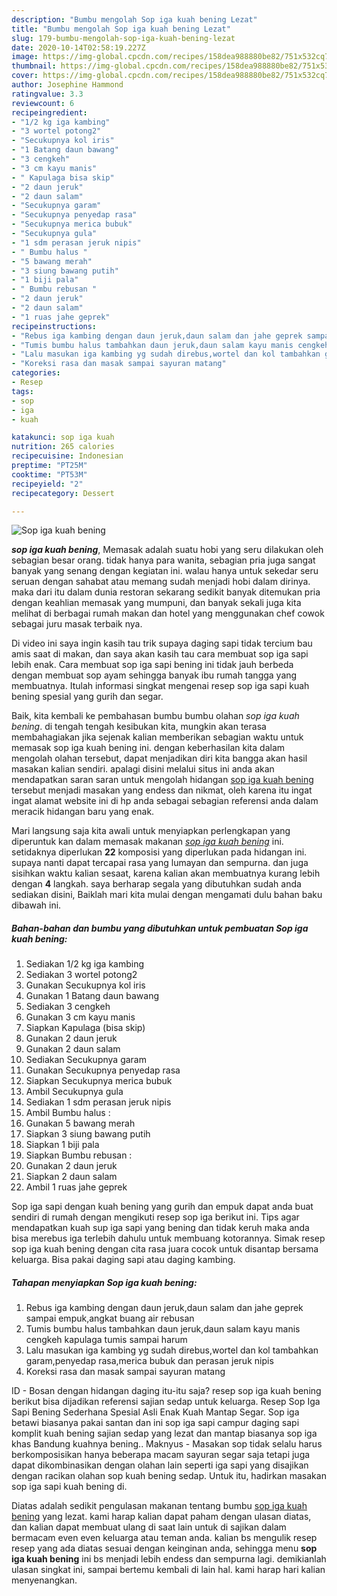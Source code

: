 ```yaml
---
description: "Bumbu mengolah Sop iga kuah bening Lezat"
title: "Bumbu mengolah Sop iga kuah bening Lezat"
slug: 179-bumbu-mengolah-sop-iga-kuah-bening-lezat
date: 2020-10-14T02:58:19.227Z
image: https://img-global.cpcdn.com/recipes/158dea988880be82/751x532cq70/sop-iga-kuah-bening-foto-resep-utama.jpg
thumbnail: https://img-global.cpcdn.com/recipes/158dea988880be82/751x532cq70/sop-iga-kuah-bening-foto-resep-utama.jpg
cover: https://img-global.cpcdn.com/recipes/158dea988880be82/751x532cq70/sop-iga-kuah-bening-foto-resep-utama.jpg
author: Josephine Hammond
ratingvalue: 3.3
reviewcount: 6
recipeingredient:
- "1/2 kg iga kambing"
- "3 wortel potong2"
- "Secukupnya kol iris"
- "1 Batang daun bawang"
- "3 cengkeh"
- "3 cm kayu manis"
- " Kapulaga bisa skip"
- "2 daun jeruk"
- "2 daun salam"
- "Secukupnya garam"
- "Secukupnya penyedap rasa"
- "Secukupnya merica bubuk"
- "Secukupnya gula"
- "1 sdm perasan jeruk nipis"
- " Bumbu halus "
- "5 bawang merah"
- "3 siung bawang putih"
- "1 biji pala"
- " Bumbu rebusan "
- "2 daun jeruk"
- "2 daun salam"
- "1 ruas jahe geprek"
recipeinstructions:
- "Rebus iga kambing dengan daun jeruk,daun salam dan jahe geprek sampai empuk,angkat buang air rebusan"
- "Tumis bumbu halus tambahkan daun jeruk,daun salam kayu manis cengkeh kapulaga tumis sampai harum"
- "Lalu masukan iga kambing yg sudah direbus,wortel dan kol tambahkan garam,penyedap rasa,merica bubuk dan perasan jeruk nipis"
- "Koreksi rasa dan masak sampai sayuran matang"
categories:
- Resep
tags:
- sop
- iga
- kuah

katakunci: sop iga kuah 
nutrition: 265 calories
recipecuisine: Indonesian
preptime: "PT25M"
cooktime: "PT53M"
recipeyield: "2"
recipecategory: Dessert

---
```



![Sop iga kuah bening](https://img-global.cpcdn.com/recipes/158dea988880be82/751x532cq70/sop-iga-kuah-bening-foto-resep-utama.jpg)

<b><i>sop iga kuah bening</i></b>, Memasak adalah suatu hobi yang seru dilakukan oleh sebagian besar orang. tidak hanya para wanita, sebagian pria juga sangat banyak yang senang dengan kegiatan ini. walau hanya untuk sekedar seru seruan dengan sahabat atau memang sudah menjadi hobi dalam dirinya. maka dari itu dalam dunia restoran sekarang sedikit banyak ditemukan pria dengan keahlian memasak yang mumpuni, dan banyak sekali juga kita melihat di berbagai rumah makan dan hotel yang menggunakan chef cowok sebagai juru masak terbaik nya.

Di video ini saya ingin kasih tau trik supaya daging sapi tidak tercium bau amis saat di makan, dan saya akan kasih tau cara membuat sop iga sapi lebih enak. Cara membuat sop iga sapi bening ini tidak jauh berbeda dengan membuat sop ayam sehingga banyak ibu rumah tangga yang membuatnya. Itulah informasi singkat mengenai resep sop iga sapi kuah bening spesial yang gurih dan segar.

Baik, kita kembali ke pembahasan bumbu bumbu olahan <i>sop iga kuah bening</i>. di tengah tengah kesibukan kita, mungkin akan terasa membahagiakan jika sejenak kalian memberikan sebagian waktu untuk memasak sop iga kuah bening ini. dengan keberhasilan kita dalam mengolah olahan tersebut, dapat menjadikan diri kita bangga akan hasil masakan kalian sendiri. apalagi disini melalui situs ini anda akan mendapatkan saran saran untuk mengolah hidangan <u>sop iga kuah bening</u> tersebut menjadi masakan yang endess dan nikmat, oleh karena itu ingat ingat alamat website ini di hp anda sebagai sebagian referensi anda dalam meracik hidangan baru yang enak.


Mari langsung saja kita awali untuk menyiapkan perlengkapan yang diperuntuk kan dalam memasak makanan <u><i>sop iga kuah bening</i></u> ini. setidaknya diperlukan <b>22</b> komposisi yang diperlukan pada hidangan ini. supaya nanti dapat tercapai rasa yang lumayan dan sempurna. dan juga sisihkan waktu kalian sesaat, karena kalian akan membuatnya kurang lebih dengan <b>4</b> langkah. saya berharap segala yang dibutuhkan sudah anda sediakan disini, Baiklah mari kita mulai dengan mengamati dulu bahan baku dibawah ini.

<!--inarticleads1-->

##### Bahan-bahan dan bumbu yang dibutuhkan untuk pembuatan Sop iga kuah bening:

1. Sediakan 1/2 kg iga kambing
1. Sediakan 3 wortel potong2
1. Gunakan Secukupnya kol iris
1. Gunakan 1 Batang daun bawang
1. Sediakan 3 cengkeh
1. Gunakan 3 cm kayu manis
1. Siapkan  Kapulaga (bisa skip)
1. Gunakan 2 daun jeruk
1. Gunakan 2 daun salam
1. Sediakan Secukupnya garam
1. Gunakan Secukupnya penyedap rasa
1. Siapkan Secukupnya merica bubuk
1. Ambil Secukupnya gula
1. Sediakan 1 sdm perasan jeruk nipis
1. Ambil  Bumbu halus :
1. Gunakan 5 bawang merah
1. Siapkan 3 siung bawang putih
1. Siapkan 1 biji pala
1. Siapkan  Bumbu rebusan :
1. Gunakan 2 daun jeruk
1. Siapkan 2 daun salam
1. Ambil 1 ruas jahe geprek


Sop iga sapi dengan kuah bening yang gurih dan empuk dapat anda buat sendiri di rumah dengan mengikuti resep sop iga berikut ini. Tips agar mendapatkan kuah sup iga sapi yang bening dan tidak keruh maka anda bisa merebus iga terlebih dahulu untuk membuang kotorannya. Simak resep sop iga kuah bening dengan cita rasa juara cocok untuk disantap bersama keluarga. Bisa pakai daging sapi atau daging kambing. 

<!--inarticleads2-->

##### Tahapan menyiapkan Sop iga kuah bening:

1. Rebus iga kambing dengan daun jeruk,daun salam dan jahe geprek sampai empuk,angkat buang air rebusan
1. Tumis bumbu halus tambahkan daun jeruk,daun salam kayu manis cengkeh kapulaga tumis sampai harum
1. Lalu masukan iga kambing yg sudah direbus,wortel dan kol tambahkan garam,penyedap rasa,merica bubuk dan perasan jeruk nipis
1. Koreksi rasa dan masak sampai sayuran matang


ID - Bosan dengan hidangan daging itu-itu saja? resep sop iga kuah bening berikut bisa dijadikan referensi sajian sedap untuk keluarga. Resep Sop Iga Sapi Bening Sederhana Spesial Asli Enak Kuah Mantap Segar. Sop iga betawi biasanya pakai santan dan ini sop iga sapi campur daging sapi komplit kuah bening sajian sedap yang lezat dan mantap biasanya sop iga khas Bandung kuahnya bening.. Maknyus - Masakan sop tidak selalu harus berkomposisikan hanya beberapa macam sayuran segar saja tetapi juga dapat dikombinasikan dengan olahan lain seperti iga sapi yang disajikan dengan racikan olahan sop kuah bening sedap. Untuk itu, hadirkan masakan sop iga sapi kuah bening di. 

Diatas adalah sedikit pengulasan makanan tentang bumbu <u>sop iga kuah bening</u> yang lezat. kami harap kalian dapat paham dengan ulasan diatas, dan kalian dapat membuat ulang di saat lain untuk di sajikan dalam bermacam even even keluarga atau teman anda. kalian bs mengulik resep resep yang ada diatas sesuai dengan keinginan anda, sehingga menu <b>sop iga kuah bening</b> ini bs menjadi lebih endess dan sempurna lagi. demikianlah ulasan singkat ini, sampai bertemu kembali di lain hal. kami harap hari kalian menyenangkan.

